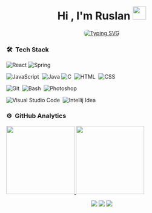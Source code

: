 <div>
    <h1 align="center">Hi , I'm Ruslan <img src="https://media.giphy.com/media/TEnXkcsHrP4YedChhA/giphy.gif" width="35"></h1>
    <p align="center">
      <a href="https://git.io/typing-svg" align="center">
      <img src="https://readme-typing-svg.demolab.com?font=Fira+Code&weight=600&pause=1000&color=00AEFF&background=050F2C&center=true&vCenter=true&random=false&width=435&lines=Full-Stack+Developer;Student+of+TUKE" alt="Typing SVG" style="border: 1px solid #ffffff; border-radius: 8px;" />
      </a>
    </p>
</div>

### 🛠 &nbsp;Tech Stack
![React](https://img.shields.io/badge/React-05122A?style=flat&logo=react)
![Spring](https://img.shields.io/badge/Spring-05122A?style=flat&logo=spring)


![JavaScript](https://img.shields.io/badge/-JavaScript-05122A?style=flat&logo=javascript)&nbsp;
![Java](https://img.shields.io/badge/Java-05122A?style=flat&logo=oracle)
![C](https://img.shields.io/badge/-C-05122A?style=flat&logo=C&logoColor=A8B9CC)&nbsp;
![HTML](https://img.shields.io/badge/-HTML-05122A?style=flat&logo=HTML5)&nbsp;
![CSS](https://img.shields.io/badge/-CSS-05122A?style=flat&logo=CSS3&logoColor=1572B6)&nbsp;

![Git](https://img.shields.io/badge/-Git-05122A?style=flat&logo=git)&nbsp;
![Bash](https://img.shields.io/badge/Bash-05122A?style=flat&logo=gnubash)&nbsp;
![Photoshop](https://img.shields.io/badge/Photoshop-05122A?style=flat&logo=adobephotoshop)&nbsp;



![Visual Studio Code](https://img.shields.io/badge/-Visual%20Studio%20Code-05122A?style=flat&logo=visual-studio-code&logoColor=007ACC)&nbsp;
![Intellij Idea](https://img.shields.io/badge/IntelliJ-05122A?style=flat&logo=intellijidea)



### ⚙️ &nbsp;GitHub Analytics

<div>
<a href="https://github.com/blsd-ruslan" align="center">
  <img height="180em" src="https://github-readme-stats-eight-theta.vercel.app/api?username=blsd-ruslan&show_icons=true&theme=algolia&include_all_commits=true&count_private=true"/>
  <img height="180em" src="https://github-readme-stats-eight-theta.vercel.app/api/top-langs/?username=blsd-ruslan&layout=compact&langs_count=8&theme=algolia&include_all_commits=true&count_private=true"/>
</a>
</div>


<p align="center">
<a href="https://www.linkedin.com/in/ruslan-khamitov-64a61a271/"><img src="https://img.shields.io/badge/-Ruslan%20Khamitov-0077B5?style=flat&logo=Linkedin&logoColor=white"/></a>
<a href="mailto:khamitov.code@gmail.com"><img src="https://img.shields.io/badge/-khamitov.code@gmail.com-D14836?style=flat&logo=Gmail&logoColor=white"/></a>
<a href="https://www.facebook.com/profile.php?id=100056550825238"><img src="https://img.shields.io/badge/-Ruslan%20Khamitov-1877F2?style=flat&logo=Facebook&logoColor=white"/></a>
</p>
